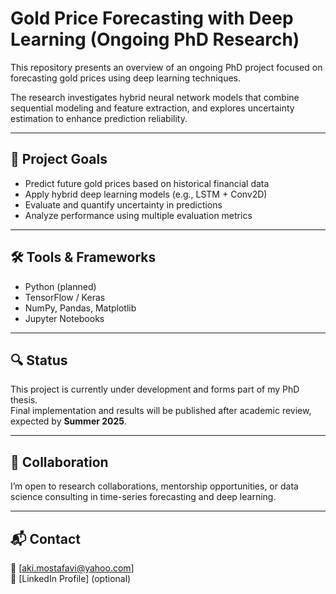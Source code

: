 
# Gold Price Forecasting with Deep Learning (Ongoing PhD Research)

This repository presents an overview of an ongoing PhD project focused on forecasting gold prices using deep learning techniques.

The research investigates hybrid neural network models that combine sequential modeling and feature extraction, and explores uncertainty estimation to enhance prediction reliability.

---

## 🧠 Project Goals

- Predict future gold prices based on historical financial data
- Apply hybrid deep learning models (e.g., LSTM + Conv2D)
- Evaluate and quantify uncertainty in predictions
- Analyze performance using multiple evaluation metrics

---

## 🛠️ Tools & Frameworks

- Python (planned)
- TensorFlow / Keras
- NumPy, Pandas, Matplotlib
- Jupyter Notebooks

---

## 🔍 Status

This project is currently under development and forms part of my PhD thesis.  
Final implementation and results will be published after academic review, expected by **Summer 2025**.

---

## 🤝 Collaboration

I’m open to research collaborations, mentorship opportunities, or data science consulting in time-series forecasting and deep learning.

---

## 📬 Contact

📧 [aki.mostafavi@yahoo.com]  
🔗 [LinkedIn Profile] (optional)  
